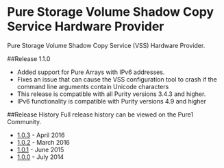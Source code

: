 # Pure Storage Volume Shadow Copy Service Hardware Provider
Pure Storage Volume Shadow Copy Service (VSS) Hardware Provider.

##Release 1.1.0
* Added support for Pure Arrays with IPv6 addresses.
* Fixes an issue that can cause the VSS configuration tool to crash if the command line arguments contain Unicode characters
* This release is compatible with all Purity versions 3.4.3 and higher.
* IPv6 functionality is compatible with Purity versions 4.9 and higher

##Release History
Full release history can be viewed on the Pure1 Community.
* [1.0.3](https://support.purestorage.com/Solutions/Operating_Systems/Microsoft_Windows/VSS_Hardware_Provider#Pure_Storage_VSS_Provider_1.0.3_Release_Notes) - April 2016
* [1.0.2](https://support.purestorage.com/Solutions/Operating_Systems/Microsoft_Windows/VSS_Hardware_Provider#Pure_Storage_VSS_Provider_1.0.2_Release_Notes) - March 2016
* [1.0.1](https://support.purestorage.com/Solutions/Operating_Systems/Microsoft_Windows/VSS_Hardware_Provider#Pure_Storage_VSS_Provider_1.0.1_Release_Notes) - June 2015
* [1.0.0](https://support.purestorage.com/Solutions/Operating_Systems/Microsoft_Windows/VSS_Hardware_Provider#Pure_Storage_VSS_Hardware_Provider_1.0.0_Release_Notes) - July 2014
